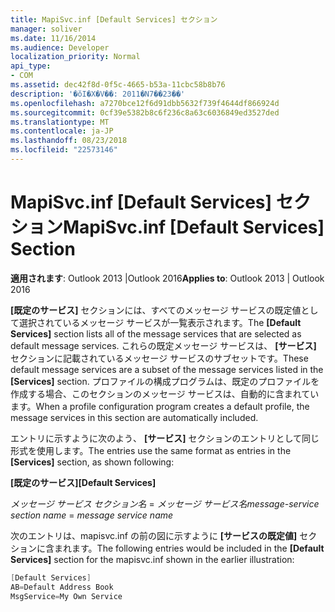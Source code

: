 ```yaml
---
title: MapiSvc.inf [Default Services] セクション
manager: soliver
ms.date: 11/16/2014
ms.audience: Developer
localization_priority: Normal
api_type:
- COM
ms.assetid: dec42f8d-0f5c-4665-b53a-11cbc58b8b76
description: '�ŏI�X�V��: 2011�N7��23��'
ms.openlocfilehash: a7270bce12f6d91dbb5632f739f4644df866924d
ms.sourcegitcommit: 0cf39e5382b8c6f236c8a63c6036849ed3527ded
ms.translationtype: MT
ms.contentlocale: ja-JP
ms.lasthandoff: 08/23/2018
ms.locfileid: "22573146"
---
```

# <a name="mapisvcinf-default-services-section"></a><span data-ttu-id="8423c-103">MapiSvc.inf [Default Services] セクション</span><span class="sxs-lookup"><span data-stu-id="8423c-103">MapiSvc.inf [Default Services] Section</span></span>

  
  
<span data-ttu-id="8423c-104">**適用されます**: Outlook 2013 |Outlook 2016</span><span class="sxs-lookup"><span data-stu-id="8423c-104">**Applies to**: Outlook 2013 | Outlook 2016</span></span> 
  
<span data-ttu-id="8423c-105">**[既定のサービス]** セクションには、すべてのメッセージ サービスの既定値として選択されているメッセージ サービスが一覧表示されます。</span><span class="sxs-lookup"><span data-stu-id="8423c-105">The **[Default Services]** section lists all of the message services that are selected as default message services.</span></span> <span data-ttu-id="8423c-106">これらの既定メッセージ サービスは、 **[サービス]** セクションに記載されているメッセージ サービスのサブセットです。</span><span class="sxs-lookup"><span data-stu-id="8423c-106">These default message services are a subset of the message services listed in the **[Services]** section.</span></span> <span data-ttu-id="8423c-107">プロファイルの構成プログラムは、既定のプロファイルを作成する場合、このセクションのメッセージ サービスは、自動的に含まれています。</span><span class="sxs-lookup"><span data-stu-id="8423c-107">When a profile configuration program creates a default profile, the message services in this section are automatically included.</span></span> 
  
<span data-ttu-id="8423c-108">エントリに示すように次のよう、 **[サービス]** セクションのエントリとして同じ形式を使用します。</span><span class="sxs-lookup"><span data-stu-id="8423c-108">The entries use the same format as entries in the **[Services]** section, as shown following:</span></span> 
  
 <span data-ttu-id="8423c-109">**[既定のサービス]**</span><span class="sxs-lookup"><span data-stu-id="8423c-109">**[Default Services]**</span></span>
  
 <span data-ttu-id="8423c-110">_メッセージ サービス セクション名_ =  _メッセージ サービス名_</span><span class="sxs-lookup"><span data-stu-id="8423c-110">_message-service section name_ =  _message service name_</span></span>
  
<span data-ttu-id="8423c-111">次のエントリは、mapisvc.inf の前の図に示すように **[サービスの既定値]** セクションに含まれます。</span><span class="sxs-lookup"><span data-stu-id="8423c-111">The following entries would be included in the **[Default Services]** section for the mapisvc.inf shown in the earlier illustration:</span></span> 
  
```cpp
[Default Services]
AB=Default Address Book
MsgService=My Own Service

```


